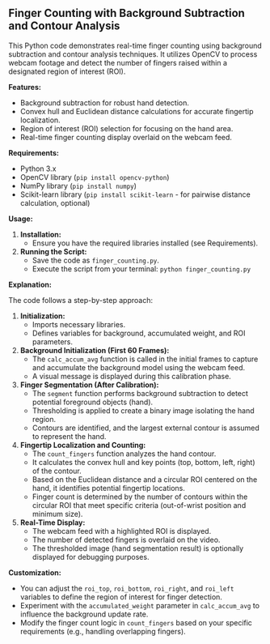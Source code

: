 ## Finger Counting with Background Subtraction and Contour Analysis

This Python code demonstrates real-time finger counting using background subtraction and contour analysis techniques. It utilizes OpenCV to process webcam footage and detect the number of fingers raised within a designated region of interest (ROI).

**Features:**

* Background subtraction for robust hand detection.
* Convex hull and Euclidean distance calculations for accurate fingertip localization.
* Region of interest (ROI) selection for focusing on the hand area.
* Real-time finger counting display overlaid on the webcam feed.

**Requirements:**

* Python 3.x
* OpenCV library (`pip install opencv-python`)
* NumPy library (`pip install numpy`)
* Scikit-learn library (`pip install scikit-learn` - for pairwise distance calculation, optional)

**Usage:**

1. **Installation:**
   - Ensure you have the required libraries installed (see Requirements).
2. **Running the Script:**
   - Save the code as `finger_counting.py`.
   - Execute the script from your terminal: `python finger_counting.py`

**Explanation:**

The code follows a step-by-step approach:

1. **Initialization:**
   - Imports necessary libraries.
   - Defines variables for background, accumulated weight, and ROI parameters.
2. **Background Initialization (First 60 Frames):**
   - The `calc_accum_avg` function is called in the initial frames to capture and accumulate the background model using the webcam feed.
   - A visual message is displayed during this calibration phase.
3. **Finger Segmentation (After Calibration):**
   - The `segment` function performs background subtraction to detect potential foreground objects (hand).
   - Thresholding is applied to create a binary image isolating the hand region.
   - Contours are identified, and the largest external contour is assumed to represent the hand.
4. **Fingertip Localization and Counting:**
   - The `count_fingers` function analyzes the hand contour.
   - It calculates the convex hull and key points (top, bottom, left, right) of the contour.
   - Based on the Euclidean distance and a circular ROI centered on the hand, it identifies potential fingertip locations.
   - Finger count is determined by the number of contours within the circular ROI that meet specific criteria (out-of-wrist position and minimum size).
5. **Real-Time Display:**
   - The webcam feed with a highlighted ROI is displayed.
   - The number of detected fingers is overlaid on the video.
   - The thresholded image (hand segmentation result) is optionally displayed for debugging purposes.

**Customization:**

* You can adjust the `roi_top`, `roi_bottom`, `roi_right`, and `roi_left` variables to define the region of interest for finger detection.
* Experiment with the `accumulated_weight` parameter in `calc_accum_avg` to influence the background update rate.
* Modify the finger count logic in `count_fingers` based on your specific requirements (e.g., handling overlapping fingers).

